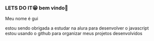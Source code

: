 ### LETS DO IT😁 bem vindo🤖

Meu nome é gui

estou sendo obrigada a estudar na alura para desenvolver o javascript
estou usando o github para organizar meus projetos desenvolvidos

### 
